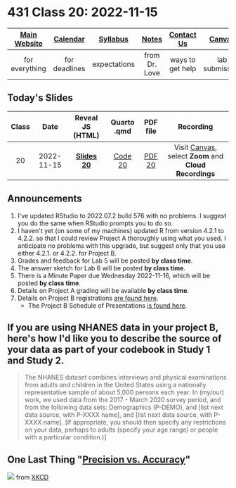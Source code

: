 # 431 Class 20: 2022-11-15

[Main Website](https://thomaselove.github.io/431-2022/) | [Calendar](https://thomaselove.github.io/431-2022/calendar.html) | [Syllabus](https://thomaselove.github.io/431-syllabus-2022/) | [Notes](https://thomaselove.github.io/431-notes/) | [Contact Us](https://thomaselove.github.io/431-2022/contact.html) | [Canvas](https://canvas.case.edu) | [Data and Code](https://github.com/THOMASELOVE/431-data)
:-----------: | :--------------: | :----------: | :---------: | :-------------: | :-----------: | :------------:
for everything | for deadlines | expectations | from Dr. Love | ways to get help | lab submission | for downloads

## Today's Slides

Class | Date | Reveal JS (HTML) | Quarto .qmd | PDF file | Recording
:---: | :--------: | :------: | :------: | :--------: | :-------------:
20 | 2022-11-15 | **[Slides 20](https://thomaselove.github.io/431-slides-2022/class20.html)** | [Code 20](https://thomaselove.github.io/431-slides-2022/class20.qmd) | [PDF 20](431%20Class%2020.pdf) | Visit [Canvas](https://canvas.case.edu/), select **Zoom** and **Cloud Recordings**

## Announcements

1. I've updated RStudio to 2022.07.2 build 576 with no problems. I suggest you do the same when RStudio prompts you to do so. 
2. I haven't yet (on some of my machines) updated R from version 4.2.1 to 4.2.2. so that I could review Project A thoroughly using what you used. 
    I anticipate no problems with this upgrade, but suggest only that you use either 4.2.1. or 4.2.2. for Project B.
3. Grades and feedback for Lab 5 will be posted **by class time**.
4. The answer sketch for Lab 6 will be posted **by class time**.
5. There is a Minute Paper due Wednesday 2022-11-16, which will be posted **by class time**.
6. Details on Project A grading will be available **by class time**.
7. Details on Project B registrations [are found here](https://github.com/THOMASELOVE/431-classes-2022/blob/main/projectB/registration.md).
    - The Project B Schedule of Presentations [is found here](https://github.com/THOMASELOVE/431-classes-2022/blob/main/projectB/schedule.md).

## If you are using NHANES data in your project B, here's how I'd like you to describe the source of your data as part of your codebook in Study 1 and Study 2.

> The NHANES dataset combines interviews and physical examinations from adults and children in the United States using a nationally representative sample of about 5,000 persons each year. In (my/our) work, we used data from the 2017 - March 2020 survey period, and from the following data sets: Demographics (P-DEMO), and [list next data source, with P-XXXX name], and [list next data source, with P-XXXX name]. [If appropriate, you should then specify any restrictions on your data, perhaps to adults (specify your age range) or people with a particular condition.)] 

## One Last Thing "[Precision vs. Accuracy](https://xkcd.com/2696)"

![](https://imgs.xkcd.com/comics/precision_vs_accuracy.png) from [XKCD](https://xkcd.com/2696)
